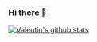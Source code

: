 ### Hi there 👋

[![Valentin's github stats](https://github-readme-stats.vercel.app/api?username=ValentinDSJ&count_private=true&show_icons=true&hide=stars)](https://github.com/anuraghazra/github-readme-stats)

<!--
**ValentinDSJ/ValentinDSJ** is a ✨ _special_ ✨ repository because its `README.md` (this file) appears on your GitHub profile.

Here are some ideas to get you started:

- 🔭 I’m currently working on ...
- 🌱 I’m currently learning ...
- 👯 I’m looking to collaborate on ...
- 🤔 I’m looking for help with ...
- 💬 Ask me about ...
- 📫 How to reach me: ...
- 😄 Pronouns: ...
- ⚡ Fun fact: ...
-->
